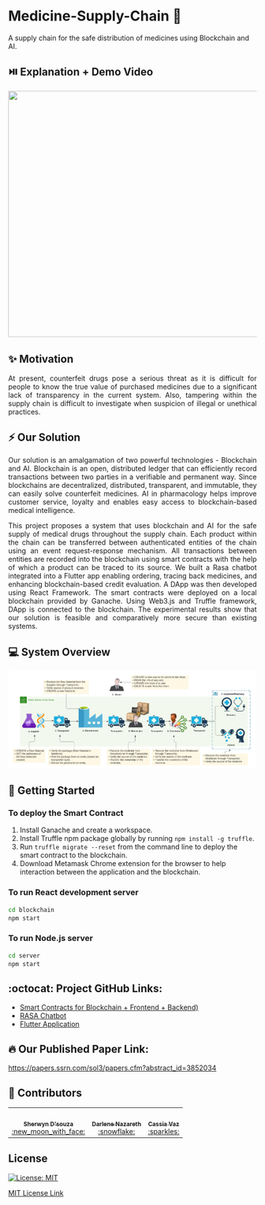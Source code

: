 # Medicine-Supply-Chain :pill:

A supply chain for the safe distribution of medicines using Blockchain and AI.

## ⏯️ Explanation + Demo Video

<a href="https://www.youtube.com/watch?v=uQZH6UH1lyY"><img src="https://img.youtube.com/vi/uQZH6UH1lyY/0.jpg" height="500px" width="700px"/></a>

## ✨ Motivation
<p align="justify">
At present, counterfeit drugs pose a serious threat as it is difficult for people to know the true value of purchased medicines due to a significant lack of transparency in the current system. Also, tampering within the supply chain is difficult to investigate when suspicion of illegal or unethical practices. 
</p>

## ⚡ Our Solution
<p align="justify">
Our solution is an amalgamation of two powerful technologies - Blockchain and AI. Blockchain is an open, distributed ledger that can efficiently record transactions between two parties in a verifiable and permanent way. Since blockchains are decentralized, distributed, transparent, and immutable, they can easily solve counterfeit medicines. AI in pharmacology helps improve customer service, loyalty and enables easy access to blockchain-based medical intelligence. 
</p>
<p align="justify">
This project proposes a system that uses blockchain and AI for the safe supply of medical drugs throughout the supply chain. Each product within the chain can be transferred between authenticated entities of the chain using an event request-response mechanism. All transactions between entities are recorded into the blockchain using smart contracts with the help of which a product can be traced to its source. We built a Rasa chatbot integrated into a Flutter app enabling ordering, tracing back medicines, and enhancing blockchain-based credit evaluation. A DApp was then developed using React Framework. The smart contracts were deployed on a local blockchain provided by Ganache. Using Web3.js and Truffle framework, DApp is connected to the blockchain. The experimental results show that our solution is feasible and comparatively more secure than existing systems.
</p>

## 💻 System Overview
<img src="assets/Blockchain Supply Chain.jpeg"/>

## 👀 Getting Started

### To deploy the Smart Contract

1. Install Ganache and create a workspace.
2. Install Truffle npm package globally by running ```npm install -g truffle```.
3. Run ```truffle migrate --reset``` from the command line to deploy the smart contract to the blockchain.
4. Download Metamask Chrome extension for the browser to help interaction between the application and the blockchain.

### To run React development server

```bash
cd blockchain
npm start
```

### To run Node.js server
```bash
cd server
npm start
```


## :octocat: Project GitHub Links:
- <a href="https://github.com/sherwyn11/Medicine-Supply-Chain">Smart Contracts for Blockchain + Frontend + Backend)</a>
- <a href="https://github.com/Darlene-Naz/pharma-assistant">RASA Chatbot</a>
- <a href="https://github.com/Darlene-Naz/MediBot">Flutter Application</a>

## 🔥 Our Published Paper Link:
https://papers.ssrn.com/sol3/papers.cfm?abstract_id=3852034

## :busts_in_silhouette: Contributors

<table>
  <tr>
    <td align="center"><a href="https://github.com/sherwyn11"><img src="https://avatars.githubusercontent.com/u/43489167?v=3?s=100" width="100px;" alt=""/><br /><sub><b>Sherwyn D'souza</b></sub></a><br /><a href="" title="">:new_moon_with_face:</a></td>
    <td align="center"><a href="https://github.com/Darlene-Naz"><img src="https://avatars.githubusercontent.com/u/46684660?v=3?s=100" width="100px;" alt=""/><br /><sub><b>Darlene Nazareth</b></sub></a><br /><a href="" title="">:snowflake:</a></td>
    <td align="center"><a href="https://github.com/CassiaVaz"><img src="https://avatars.githubusercontent.com/u/54650944?v=3?s=100" width="100px;" alt=""/><br /><sub><b>Cassia Vaz</b></sub></a><br /><a href="" title="">:sparkles:</a></td></td>
  </tr>
 </table>

## License

[![License: MIT](https://img.shields.io/badge/License-MIT-yellow.svg?style=flat-square)](https://opensource.org/licenses/MIT)

[MIT License Link](https://github.com/sherwyn11/Medicine-Supply-Chain/blob/master/LICENSE)
